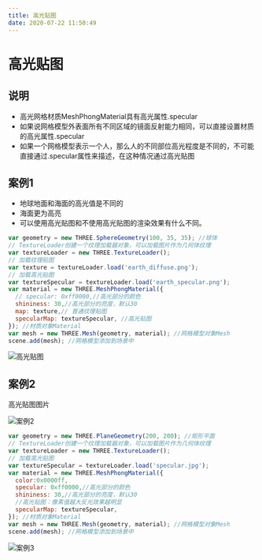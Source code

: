 ```yaml
---
title: 高光贴图
date: 2020-07-22 11:50:49
---
```

# 高光贴图

## 说明

* 高光网格材质MeshPhongMaterial具有高光属性.specular
* 如果说网格模型外表面所有不同区域的镜面反射能力相同，可以直接设置材质的高光属性.specular
* 如果一个网格模型表示一个人，那么人的不同部位高光程度是不同的，不可能直接通过.specular属性来描述，在这种情况通过高光贴图

## 案例1

* 地球地面和海面的高光值是不同的
* 海面更为高亮
* 可以使用高光贴图和不使用高光贴图的渲染效果有什么不同。

```js
var geometry = new THREE.SphereGeometry(100, 35, 35); //球体
// TextureLoader创建一个纹理加载器对象，可以加载图片作为几何体纹理
var textureLoader = new THREE.TextureLoader();
// 加载纹理贴图
var texture = textureLoader.load('earth_diffuse.png');
// 加载高光贴图
var textureSpecular = textureLoader.load('earth_specular.png');
var material = new THREE.MeshPhongMaterial({
  // specular: 0xff0000,//高光部分的颜色
  shininess: 30,//高光部分的亮度，默认30
  map: texture,// 普通纹理贴图
  specularMap: textureSpecular, //高光贴图
}); //材质对象Material
var mesh = new THREE.Mesh(geometry, material); //网格模型对象Mesh
scene.add(mesh); //网格模型添加到场景中
```

![高光贴图](./01.png)

## 案例2

高光贴图图片

![案例2](./02.jpg)

```js
var geometry = new THREE.PlaneGeometry(200, 200); //矩形平面
// TextureLoader创建一个纹理加载器对象，可以加载图片作为几何体纹理
var textureLoader = new THREE.TextureLoader();
// 加载高光贴图
var textureSpecular = textureLoader.load('specular.jpg');
var material = new THREE.MeshPhongMaterial({
  color:0x0000ff,
  specular: 0xff0000,//高光部分的颜色
  shininess: 30,//高光部分的亮度，默认30
  //高光贴图：像素值越大反光效果越明显
  specularMap: textureSpecular,
}); //材质对象Material
var mesh = new THREE.Mesh(geometry, material); //网格模型对象Mesh
scene.add(mesh); //网格模型添加到场景中
```

![案例3](./03.png)
